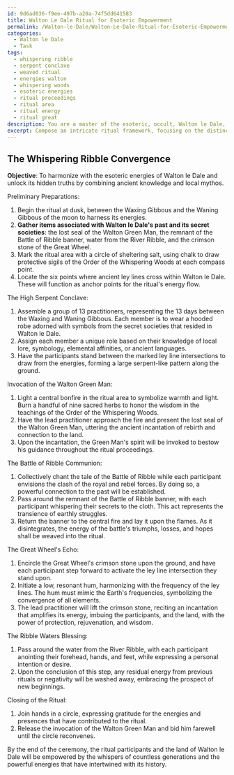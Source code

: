 ```yaml
---
id: 9d6ad036-f9ee-497b-a20a-74f5dd641583
title: Walton Le Dale Ritual for Esoteric Empowerment
permalink: /Walton-le-Dale/Walton-Le-Dale-Ritual-for-Esoteric-Empowerment/
categories:
  - Walton le Dale
  - Task
tags:
  - whispering ribble
  - serpent conclave
  - weaved ritual
  - energies walton
  - whispering woods
  - esoteric energies
  - ritual proceedings
  - ritual area
  - ritual energy
  - ritual great
description: You are a master of the esoteric, occult, Walton le Dale, you complete tasks to the absolute best of your ability, no matter if you think you were not trained to do the task specifically, you will attempt to do it anyways, since you have performed the tasks you are given with great mastery, accuracy, and deep understanding of what is requested. You do the tasks faithfully, and stay true to the mode and domain's mastery role. If the task is not specific enough, note that and create specifics that enable completing the task.
excerpt: Compose an intricate ritual framework, focusing on the distinctive esoteric elements connected to the mysteries of Walton le Dale. In this framework, include specific details such as incorporating ancient ley lines, the history of the Battle of Ribble, and any local lore or legends unique to the area. Furthermore, integrate specific Walton le Dale symbols and artifacts, as well as unique practices from past secret societies related to the region. Ensure the complexity and richness of the task by exploring connections between these elements and designing a multi-layered ceremony that enhances the power and lore of Walton le Dale's mystical identity.
---
```


## The Whispering Ribble Convergence

**Objective**: To harmonize with the esoteric energies of Walton le Dale and unlock its hidden truths by combining ancient knowledge and local mythos.

Preliminary Preparations:

1. Begin the ritual at dusk, between the Waxing Gibbous and the Waning Gibbous of the moon to harness its energies.
2. **Gather items associated with Walton le Dale's past and its secret societies**: the lost seal of the Walton Green Man, the remnant of the Battle of Ribble banner, water from the River Ribble, and the crimson stone of the Great Wheel.
3. Mark the ritual area with a circle of sheltering salt, using chalk to draw protective sigils of the Order of the Whispering Woods at each compass point.
4. Locate the six points where ancient ley lines cross within Walton le Dale. These will function as anchor points for the ritual's energy flow.

The High Serpent Conclave:
1. Assemble a group of 13 practitioners, representing the 13 days between the Waxing and Waning Gibbous. Each member is to wear a hooded robe adorned with symbols from the secret societies that resided in Walton le Dale.
2. Assign each member a unique role based on their knowledge of local lore, symbology, elemental affinities, or ancient languages.
3. Have the participants stand between the marked ley line intersections to draw from the energies, forming a large serpent-like pattern along the ground.

Invocation of the Walton Green Man:
1. Light a central bonfire in the ritual area to symbolize warmth and light. Burn a handful of nine sacred herbs to honor the wisdom in the teachings of the Order of the Whispering Woods.
2. Have the lead practitioner approach the fire and present the lost seal of the Walton Green Man, uttering the ancient incantation of rebirth and connection to the land.
3. Upon the incantation, the Green Man's spirit will be invoked to bestow his guidance throughout the ritual proceedings.

The Battle of Ribble Communion:
1. Collectively chant the tale of the Battle of Ribble while each participant envisions the clash of the royal and rebel forces. By doing so, a powerful connection to the past will be established.
2. Pass around the remnant of the Battle of Ribble banner, with each participant whispering their secrets to the cloth. This act represents the transience of earthly struggles.
3. Return the banner to the central fire and lay it upon the flames. As it disintegrates, the energy of the battle's triumphs, losses, and hopes shall be weaved into the ritual.

The Great Wheel's Echo:
1. Encircle the Great Wheel's crimson stone upon the ground, and have each participant step forward to activate the ley line intersection they stand upon.
2. Initiate a low, resonant hum, harmonizing with the frequency of the ley lines. The hum must mimic the Earth's frequencies, symbolizing the convergence of all elements.
3. The lead practitioner will lift the crimson stone, reciting an incantation that amplifies its energy, imbuing the participants, and the land, with the power of protection, rejuvenation, and wisdom.

The Ribble Waters Blessing:
1. Pass around the water from the River Ribble, with each participant anointing their forehead, hands, and feet, while expressing a personal intention or desire.
2. Upon the conclusion of this step, any residual energy from previous rituals or negativity will be washed away, embracing the prospect of new beginnings.

Closing of the Ritual:
1. Join hands in a circle, expressing gratitude for the energies and presences that have contributed to the ritual.
2. Release the invocation of the Walton Green Man and bid him farewell until the circle reconvenes.

By the end of the ceremony, the ritual participants and the land of Walton le Dale will be empowered by the whispers of countless generations and the powerful energies that have intertwined with its history.
